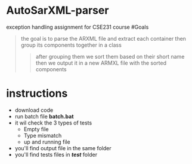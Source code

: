 # AutoSarXML-parser 
exception handling assignment for CSE231 course
#Goals
> the goal is to parse the ARXML file and extract each container then group its components together in a class 
>> after grouping them we sort them based on their short name
>> then we output it in a new ARMXL file with the sorted components
# instructions
* download code 
* run batch file **batch.bat**
* it wil check the 3 types of tests
    * Empty file
    * Type mismatch
    * up and running file
* you'll find output file in the same folder
* you'll find tests files in ***test*** folder
